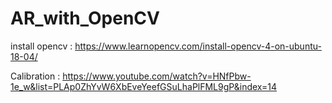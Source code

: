 # AR_with_OpenCV

install opencv : https://www.learnopencv.com/install-opencv-4-on-ubuntu-18-04/

Calibration : https://www.youtube.com/watch?v=HNfPbw-1e_w&list=PLAp0ZhYvW6XbEveYeefGSuLhaPlFML9gP&index=14
